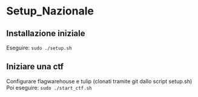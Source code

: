 # Setup_Nazionale

## Installazione iniziale

Eseguire:
```sudo ./setup.sh```

## Iniziare una ctf
Configurare flagwarehouse e tulip (clonati tramite git dallo script setup.sh)
Poi eseguire:
```sudo ./start_ctf.sh```